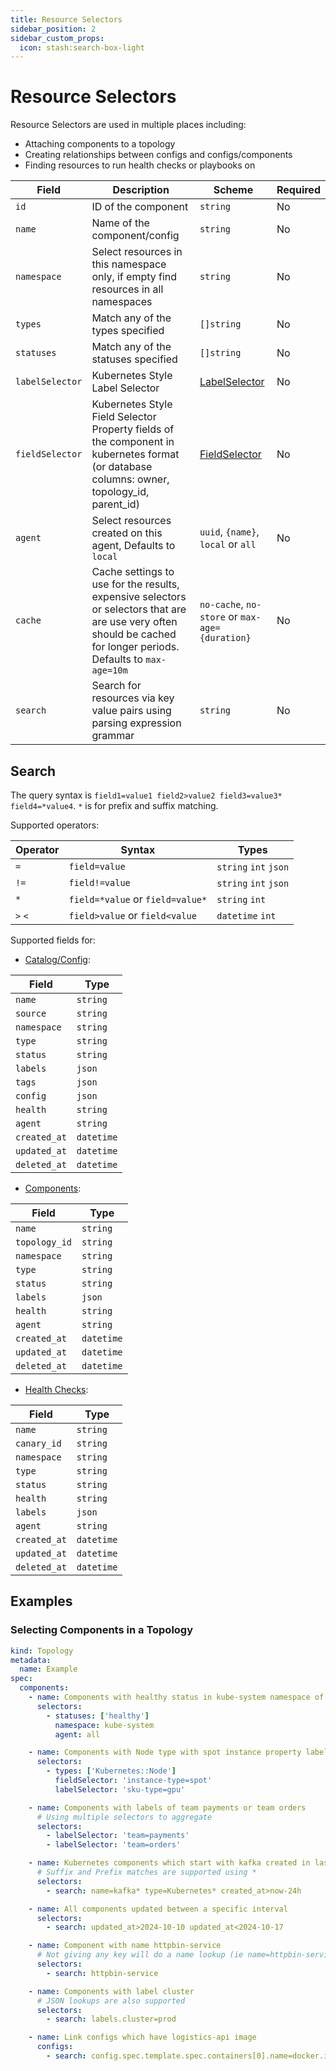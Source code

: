 ```yaml
---
title: Resource Selectors
sidebar_position: 2
sidebar_custom_props:
  icon: stash:search-box-light
---
```


# Resource Selectors

Resource Selectors are used in multiple places including:

- Attaching components to a topology
- Creating relationships between configs and configs/components
- Finding resources to run health checks or playbooks on

| Field           | Description                                                                                                                                                        | Scheme                                                                                              | Required |
| --------------- | ------------------------------------------------------------------------------------------------------------------------------------------------------------------ | --------------------------------------------------------------------------------------------------- | -------- |
| `id`            | ID of the component                                                                                                                                                | `string`                                                                                            | No       |
| `name`          | Name of the component/config                                                                                                                                       | `string`                                                                                            | No       |
| `namespace`     | Select resources in this namespace only, if empty find resources in all namespaces                                                                                 | `string`                                                                                            | No       |
| `types`         | Match any of the types specified                                                                                                                                   | `[]string`                                                                                          | No       |
| `statuses`      | Match any of the statuses specified                                                                                                                                | `[]string`                                                                                          | No       |
| `labelSelector` | Kubernetes Style Label Selector                                                                                                                                    | [LabelSelector](https://kubernetes.io/docs/concepts/overview/working-with-objects/labels/)          | No       |
| `fieldSelector` | Kubernetes Style Field Selector Property fields of the component in kubernetes format (or database columns: owner, topology_id, parent_id)                         | [FieldSelector](https://kubernetes.io/docs/concepts/overview/working-with-objects/field-selectors/) | No       |
| `agent`         | Select resources created on this agent, Defaults to `local`                                                                                                        | `uuid`, `{name}`, `local` or `all`                                                                  | No       |
| `cache`         | Cache settings to use for the results, expensive selectors or selectors that are are use very often should be cached for longer periods. Defaults to `max-age=10m` | `no-cache`, `no-store` or `max-age={duration}`                                                      | No       |
| `search`        | Search for resources via key value pairs using parsing expression grammar                                                                                          | `string`                                                                                            | No       |

## Search

The query syntax is `field1=value1 field2>value2 field3=value3* field4=*value4`. `*` is for prefix and suffix matching.

Supported operators:

| Operator | Syntax                           | Types                 |
| -------- | -------------------------------- | --------------------- |
| `=`      | `field=value`                    | `string` `int` `json` |
| `!=`     | `field!=value`                   | `string` `int` `json` |
| `*`      | `field=*value` or `field=value*` | `string` `int`        |
| `>` `<`  | `field>value` or `field<value`   | `datetime` `int`      |

Supported fields for:

- [Catalog/Config](/reference/config-db/config):

| Field        | Type       |
| ------------ | ---------- |
| `name`       | `string`   |
| `source`     | `string`   |
| `namespace`  | `string`   |
| `type`       | `string`   |
| `status`     | `string`   |
| `labels`     | `json`     |
| `tags`       | `json`     |
| `config`     | `json`     |
| `health`     | `string`   |
| `agent`      | `string`   |
| `created_at` | `datetime` |
| `updated_at` | `datetime` |
| `deleted_at` | `datetime` |

- [Components](/reference/topology/components):

| Field         | Type       |
| ------------- | ---------- |
| `name`        | `string`   |
| `topology_id` | `string`   |
| `namespace`   | `string`   |
| `type`        | `string`   |
| `status`      | `string`   |
| `labels`      | `json`     |
| `health`      | `string`   |
| `agent`       | `string`   |
| `created_at`  | `datetime` |
| `updated_at`  | `datetime` |
| `deleted_at`  | `datetime` |

- [Health Checks](/reference/canary-checker/check):

| Field        | Type       |
| ------------ | ---------- |
| `name`       | `string`   |
| `canary_id`  | `string`   |
| `namespace`  | `string`   |
| `type`       | `string`   |
| `status`     | `string`   |
| `health`     | `string`   |
| `labels`     | `json`     |
| `agent`      | `string`   |
| `created_at` | `datetime` |
| `updated_at` | `datetime` |
| `deleted_at` | `datetime` |

## Examples

### Selecting Components in a Topology

```yaml title="topology-component-selectors.yaml"
kind: Topology
metadata:
  name: Example
spec:
  components:
    - name: Components with healthy status in kube-system namespace of all agents
      selectors:
        - statuses: ['healthy']
          namespace: kube-system
          agent: all

    - name: Components with Node type with spot instance property labeled with gpu tag
      selectors:
        - types: ['Kubernetes::Node']
          fieldSelector: 'instance-type=spot'
          labelSelector: 'sku-type=gpu'

    - name: Components with labels of team payments or team orders
      # Using multiple selectors to aggregate
      selectors:
        - labelSelector: 'team=payments'
        - labelSelector: 'team=orders'

    - name: Kubernetes components which start with kafka created in last 24h
      # Suffix and Prefix matches are supported using *
      selectors:
        - search: name=kafka* type=Kubernetes* created_at>now-24h

    - name: All components updated between a specific interval
      selectors:
        - search: updated_at>2024-10-10 updated_at<2024-10-17

    - name: Component with name httpbin-service
      # Not giving any key will do a name lookup (ie name=httpbin-service)
      selectors:
        - search: httpbin-service

    - name: Components with label cluster
      # JSON lookups are also supported
      selectors:
        - search: labels.cluster=prod

    - name: Link configs which have logistics-api image
      configs:
        - search: config.spec.template.spec.containers[0].name=docker.io/example/logistics-api:latest
```
